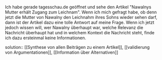 Ich habe gerade tagesschau.de geöffnet und sehe den Artikel "Nawalnys Mutter erhält Zugang zum Leichnam". Wenn ich mich gefragt habe, ob denn jetzt die Mutter von Nawalny den Leichnahm ihres Sohns wieder sehen darf, dann ist der Artikel dazu eine tolle Antwort auf meine Frage. Wenn ich jetzt jedoch wissen will, wer Nawalny überhaupt war, welche Relevanz die Nachricht überhaupt hat und in welchem Kontext die Nachricht steht, finde ich dazu ersteinmal keine Informationen.

solution:: [[Synthese von allen Beiträgen zu einem Artikel]], [[validierung von Argumentationen]], [[Information über Alternativen]]